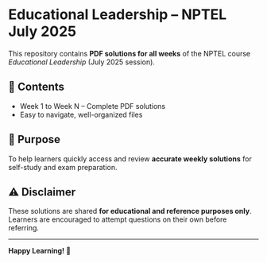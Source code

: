 # Educational Leadership – NPTEL July 2025

This repository contains **PDF solutions for all weeks** of the NPTEL course *Educational Leadership* (July 2025 session).

## 📂 Contents
- Week 1 to Week N – Complete PDF solutions
- Easy to navigate, well-organized files

## 📌 Purpose
To help learners quickly access and review **accurate weekly solutions** for self-study and exam preparation.

## ⚠️ Disclaimer
These solutions are shared **for educational and reference purposes only**. Learners are encouraged to attempt questions on their own before referring.

---

**Happy Learning! 📖**
